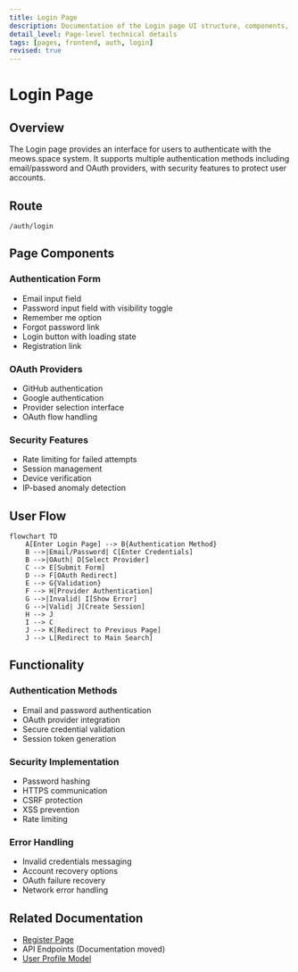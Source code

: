 ```yaml
---
title: Login Page
description: Documentation of the Login page UI structure, components, and functionality
detail_level: Page-level technical details
tags: [pages, frontend, auth, login]
revised: true
---
```


# Login Page

## Overview

The Login page provides an interface for users to authenticate with the meows.space system. It supports multiple authentication methods including email/password and OAuth providers, with security features to protect user accounts.

## Route

```text
/auth/login
```

## Page Components

### Authentication Form

- Email input field
- Password input field with visibility toggle
- Remember me option
- Forgot password link
- Login button with loading state
- Registration link

### OAuth Providers

- GitHub authentication
- Google authentication
- Provider selection interface
- OAuth flow handling

### Security Features

- Rate limiting for failed attempts
- Session management
- Device verification
- IP-based anomaly detection

## User Flow

```mermaid
flowchart TD
    A[Enter Login Page] --> B{Authentication Method}
    B -->|Email/Password| C[Enter Credentials]
    B -->|OAuth| D[Select Provider]
    C --> E[Submit Form]
    D --> F[OAuth Redirect]
    E --> G{Validation}
    F --> H[Provider Authentication]
    G -->|Invalid| I[Show Error]
    G -->|Valid| J[Create Session]
    H --> J
    I --> C
    J --> K[Redirect to Previous Page]
    J --> L[Redirect to Main Search]
```

## Functionality

### Authentication Methods

- Email and password authentication
- OAuth provider integration
- Secure credential validation
- Session token generation

### Security Implementation

- Password hashing
- HTTPS communication
- CSRF protection
- XSS prevention
- Rate limiting

### Error Handling

- Invalid credentials messaging
- Account recovery options
- OAuth failure recovery
- Network error handling

## Related Documentation

- [Register Page](register.md)
- API Endpoints (Documentation moved)
- [User Profile Model](../models/user-profile.md)
